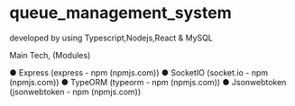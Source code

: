 # queue_management_system

developed by using Typescript,Nodejs,React & MySQL


Main Tech, (Modules)

● Express (express - npm (npmjs.com))
● SocketIO (socket.io - npm (npmjs.com))
● TypeORM (typeorm - npm (npmjs.com)) 
● Jsonwebtoken (jsonwebtoken - npm (npmjs.com))
